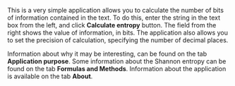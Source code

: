 
This is a very simple application allows you to calculate the number of bits of information contained in the text. To do this, enter the string in the text box from the left, and click **Calculate entropy** button. The field from the right shows the value of information, in bits. The application also allows you to set the precision of calculation, specifying the number of decimal places.


Information about why it may be interesting, can be found on the tab **Application purpose**. Some information about the Shannon entropy can be found on the tab **Formulas and Methods**. Information about the application is available on the tab **About**.
